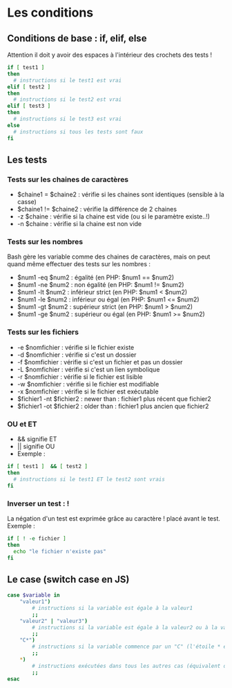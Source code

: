 # Les conditions

## Conditions de base : if, elif, else
Attention il doit y avoir des espaces à l'intérieur des crochets des tests !
```bash
if [ test1 ]  
then
  # instructions si le test1 est vrai
elif [ test2 ]
then
  # instructions si le test2 est vrai
elif [ test3 ]
then
  # instructions si le test3 est vrai
else
  # instructions si tous les tests sont faux
fi
```

## Les tests
### Tests sur les chaines de caractères
- $chaine1 = $chaine2 : vérifie si les chaines sont identiques (sensible à la casse)
- $chaine1 != $chaine2 : vérifie la différence de 2 chaines
- -z $chaine : vérifie si la chaine est vide (ou si le paramètre existe..!)
- -n $chaine : vérifie si la chaine est non vide

### Tests sur les nombres
Bash gère les variable comme des chaines de caractères, mais on peut quand même effectuer des tests sur les nombres :
- $num1 -eq $num2 : égalité (en PHP: $num1 == $num2)
- $num1 -ne $num2 : non égalité (en PHP: $num1 != $num2)
- $num1 -lt $num2 : inférieur strict (en PHP: $num1 < $num2)
- $num1 -le $num2 : inférieur ou égal (en PHP: $num1 <= $num2)
- $num1 -gt $num2 : supérieur strict (en PHP: $num1 > $num2)
- $num1 -ge $num2 : supérieur ou égal (en PHP: $num1 >= $num2)

### Tests sur les fichiers
- -e $nomfichier : vérifie si le fichier existe
- -d $nomfichier : vérifie si c'est un dossier
- -f $nomfichier : vérifie si c'est un fichier et pas un dossier
- -L $nomfichier : vérifie si c'est un lien symbolique
- -r $nomfichier : vérifie si le fichier est lisible
- -w $nomfichier : vérifie si le fichier est modifiable
- -x $nomfichier : vérifie si le fichier est exécutable
- $fichier1 -nt $fichier2 : newer than : fichier1 plus récent que fichier2
- $fichier1 -ot $fichier2 : older than : fichier1 plus ancien que fichier2

### OU et ET
- && signifie ET
- || signifie OU
- Exemple :

```bash
if [ test1 ]  && [ test2 ]
then
  # instructions si le test1 ET le test2 sont vrais
fi
```

### Inverser un test : !
La négation d'un test est exprimée grâce au caractère ! placé avant le test.  
Exemple :
```bash
if [ ! -e fichier ]  
then
  echo "le fichier n'existe pas"
fi
```


## Le case (switch case en JS)
```bash
case $variable in
    "valeur1")
        # instructions si la variable est égale à la valeur1
        ;;
    "valeur2" | "valeur3")
        # instructions si la variable est égale à la valeur2 ou à la valeur3
        ;;
    "C*")
        # instructions si la variable commence par un "C" (l'étoile * est le jocker en bash..)
        ;;
    *)
        # instructions exécutées dans tous les autres cas (équivalent du else)
        ;;
esac
```


